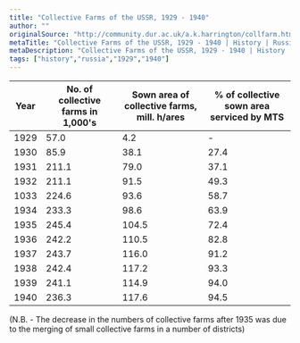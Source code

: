 ```yaml
---
title: "Collective Farms of the USSR, 1929 - 1940"
author: ""
originalSource: "http://community.dur.ac.uk/a.k.harrington/collfarm.html"
metaTitle: "Collective Farms of the USSR, 1929 - 1940 | History | Russia"
metaDescription: "Collective Farms of the USSR, 1929 - 1940 | History | Russia"
tags: ["history","russia","1929","1940"]
---
```


Year |No. of collective farms in 1,000's|Sown area of collective farms, mill. h/ares |% of collective sown area serviced by MTS |
|----|----------------------------------|--------------------------------------------|------------------------------------------|
1929 |57.0 	                            |4.2 	                                     |-                                         |
1930 |85.9 	                            |38.1 	                                     |27.4                                      |
1931 |211.1   	                        |79.0 	                                     |37.1                                      |
1932 |211.1 	                        |91.5 	                                     |49.3                                      |
1033 |224.6 	                        |93.6 	                                     |58.7                                      |
1934 |233.3 	                        |98.6 	                                     |63.9                                      |
1935 |245.4 	                        |104.5 	                                     |72.4                                      |
1936 |242.2 	                        |110.5 	                                     |82.8                                      |
1937 |243.7 	                        |116.0 	                                     |91.2                                      |
1938 |242.4 	                        |117.2 	                                     |93.3                                      |
1939 |241.1 	                        |114.9 	                                     |94.0                                      |
1940 |236.3 	                        |117.6 	                                     |94.5                                      |

(N.B. - The decrease in the numbers of collective farms after 1935 was due to the merging of small collective farms in a number of districts)
